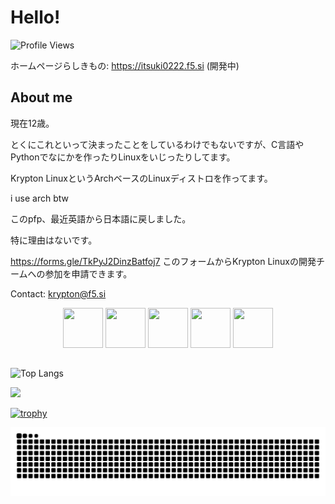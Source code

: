 # Hello!

![Profile Views](https://komarev.com/ghpvc/?username=Itsuki0222&color=blue)

ホームページらしきもの: https://itsuki0222.f5.si (開発中)

## About me
現在12歳。

とくにこれといって決まったことをしているわけでもないですが、C言語やPythonでなにかを作ったりLinuxをいじったりしてます。

Krypton LinuxというArchベースのLinuxディストロを作ってます。

i use arch btw

このpfp、最近英語から日本語に戻しました。

特に理由はないです。

https://forms.gle/TkPyJ2DinzBatfoj7
このフォームからKrypton Linuxの開発チームへの参加を申請できます。

Contact: krypton@f5.si

<div align="center">
    <img src="https://cdn.jsdelivr.net/npm/@programming-languages-logos/c@0.0.3/c.svg" width=64px height=64px>
    <img src="https://cdn.jsdelivr.net/npm/programming-languages-logos@0.0.3/src/cpp/cpp.svg" width=64px height=64px>
    <img src="https://cdn.jsdelivr.net/npm/@programming-languages-logos/python@0.0.0/python.svg" width=64px height=64px>
    <img src="https://cdn.jsdelivr.net/npm/programming-languages-logos/src/javascript/javascript.png" height=64px width=64px>
    <img src="https://cdn.jsdelivr.net/npm/programming-languages-logos@0.0.3/src/html/html.svg" width=64px height=64px>
</div>

## 

<img alt="Top Langs" height="150px" src="https://github-readme-stats.vercel.app/api/top-langs/?username=Itsuki0222&layout=compact&count_private=true&show_icons=true&theme=tokyonight" />

![](https://github-profile-summary-cards.vercel.app/api/cards/profile-details?username=Itsuki0222&theme=2077)

[![trophy](https://github-profile-trophy.vercel.app/?username=Itsuki0222&theme=onedark)](https://github-profile-trophy.vercel.app/?username=ryo-ma&theme=tokyonight)

<picture>
  <source media="(prefers-color-scheme: dark)" srcset="https://raw.githubusercontent.com/Itsuki0222/Itsuki0222/main/img/snake-dark.svg">
  <source media="(prefers-color-scheme: light)" srcset="https://raw.githubusercontent.com/Itsuki0222/Itsuki0222/main/img/snake.svg">
  <img alt="github contribution grid snake animation" src="https://raw.githubusercontent.com/Itsuki0222/Itsuki0222/main/img/snake.svg">
</picture>
